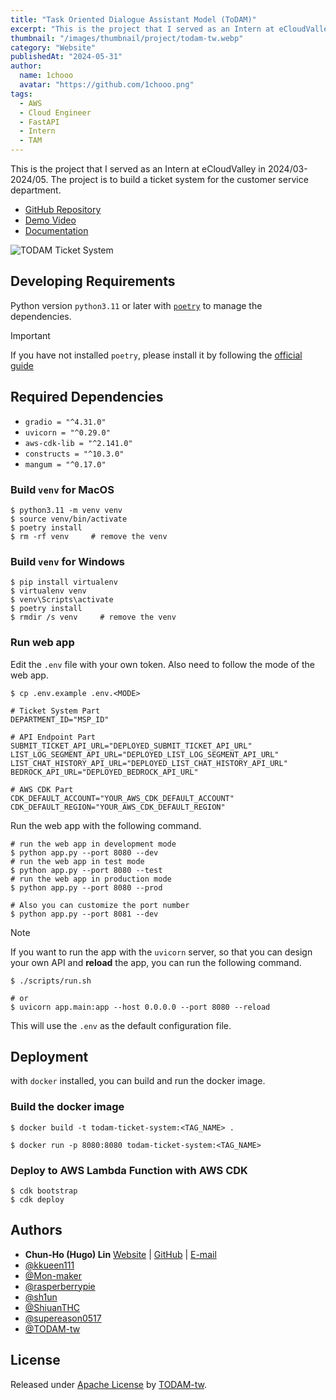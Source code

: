 ```yaml
---
title: "Task Oriented Dialogue Assistant Model (ToDAM)"
excerpt: "This is the project that I served as an Intern at eCloudValley in 2024/03-2024/05. The project is to build a ticket system for the customer service department."
thumbnail: "/images/thumbnail/project/todam-tw.webp"
category: "Website"
publishedAt: "2024-05-31"
author:
  name: 1chooo
  avatar: "https://github.com/1chooo.png"
tags:
  - AWS
  - Cloud Engineer
  - FastAPI
  - Intern
  - TAM
---
```


This is the project that I served as an Intern at eCloudValley in 2024/03-2024/05. The project is to build a ticket system for the customer service department.

- [GitHub Repository](https://github.com/TODAM-tw/todam-ticket-system)
- [Demo Video](https://youtu.be/i86gxusBZNY)
- [Documentation](https://github.com/TODAM-tw/todam-ticket-system/tree/main/docs)

![TODAM Ticket System](https://github.com/TODAM-tw/todam-ticket-system/raw/main/docs/imgs/cover.png)

## Developing Requirements

Python version `python3.11` or later with [`poetry`](https://python-poetry.org/) to manage the dependencies.

> [!IMPORTANT]
> If you have not installed `poetry`, please install it by following the [official guide](https://python-poetry.org/docs/#installation)

## Required Dependencies

- `gradio = "^4.31.0"`
- `uvicorn = "^0.29.0"`
- `aws-cdk-lib = "^2.141.0"`
- `constructs = "^10.3.0"`
- `mangum = "^0.17.0"`

### Build `venv` for **MacOS**

```shell
$ python3.11 -m venv venv
$ source venv/bin/activate
$ poetry install
$ rm -rf venv     # remove the venv
```

### Build `venv` for **Windows**

```shell
$ pip install virtualenv
$ virtualenv venv
$ venv\Scripts\activate
$ poetry install
$ rmdir /s venv     # remove the venv
```

### Run web app

Edit the `.env` file with your own token. Also need to follow the mode of the web app.

```shell
$ cp .env.example .env.<MODE>
```

```shell
# Ticket System Part
DEPARTMENT_ID="MSP_ID"

# API Endpoint Part
SUBMIT_TICKET_API_URL="DEPLOYED_SUBMIT_TICKET_API_URL"
LIST_LOG_SEGMENT_API_URL="DEPLOYED_LIST_LOG_SEGMENT_API_URL"
LIST_CHAT_HISTORY_API_URL="DEPLOYED_LIST_CHAT_HISTORY_API_URL"
BEDROCK_API_URL="DEPLOYED_BEDROCK_API_URL"

# AWS CDK Part
CDK_DEFAULT_ACCOUNT="YOUR_AWS_CDK_DEFAULT_ACCOUNT"
CDK_DEFAULT_REGION="YOUR_AWS_CDK_DEFAULT_REGION"
```

Run the web app with the following command.

```shell
# run the web app in development mode
$ python app.py --port 8080 --dev
# run the web app in test mode
$ python app.py --port 8080 --test
# run the web app in production mode
$ python app.py --port 8080 --prod

# Also you can customize the port number
$ python app.py --port 8081 --dev
```

> [!NOTE]
> If you want to run the app with the `uvicorn` server, so that you can design your own API and **reload** the app, you can run the following command.
>
> ```shell
> $ ./scripts/run.sh
>
> # or
> $ uvicorn app.main:app --host 0.0.0.0 --port 8080 --reload
> ```
>
> This will use the `.env` as the default configuration file.

## Deployment

with `docker` installed, you can build and run the docker image.

### Build the docker image

```shell
$ docker build -t todam-ticket-system:<TAG_NAME> .

$ docker run -p 8080:8080 todam-ticket-system:<TAG_NAME>
```

### Deploy to AWS Lambda Function with AWS CDK

```shell
$ cdk bootstrap
$ cdk deploy
```

## Authors

- **Chun-Ho (Hugo) Lin** [Website](https://1chooo.com) | [GitHub](https://github.com/1chooo) | [E-mail](mailto:hugo@1chooo.com)
- [@kkueen111](https://github.com/kkueen111)
- [@Mon-maker](https://github.com/Mon-maker)
- [@rasperberrypie](https://github.com/rasperberrypie)
- [@sh1un](https://github.com/sh1un)
- [@ShiuanTHC](https://github.com/ShiuanTHC)
- [@supereason0517](https://github.com/supereason0517)
- [@TODAM-tw](https://github.com/TODAM-tw)

## License

Released under [Apache License](./LICENSE) by [TODAM-tw](https://github.com/TODAM-tw).
